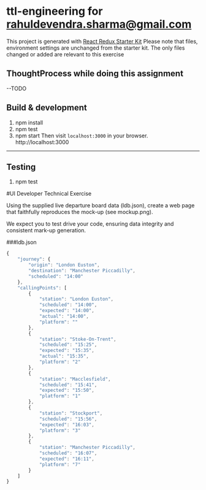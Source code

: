 # ttl-engineering for rahuldevendra.sharma@gmail.com

This project is generated with [React Redux Starter Kit](https://github.com/davezuko/react-redux-starter-kit)
Please note that files, environment settings are unchanged from the starter kit. The only files changed or added
are relevant to this exercise

## ThoughtProcess while doing this assignment
--TODO

## Build & development

1. npm install
2. npm test
3. npm start
Then visit `localhost:3000` in your browser.
http://localhost:3000

---
## Testing

1. npm test

#UI Developer Technical Exercise

Using the supplied live departure board data (ldb.json), create a web page that faithfully reproduces the mock-up (see mockup.png).

We expect you to test drive your code, ensuring data integrity and consistent mark-up generation.

###ldb.json

```javascript
{
    "journey": {
        "origin": "London Euston",
        "destination": "Manchester Piccadilly",
        "scheduled": "14:00"
    },
    "callingPoints": [
        {
            "station": "London Euston",
            "scheduled": "14:00",
            "expected": "14:00",
            "actual": "14:00",
            "platform": ""
        },
        {
            "station": "Stoke-On-Trent",
            "scheduled": "15:25",
            "expected": "15:35",
            "actual": "15:35",
            "platform": "2"
        },
        {
            "station": "Macclesfield",
            "scheduled": "15:41",
            "expected": "15:50",
            "platform": "1"
        },
        {
            "station": "Stockport",
            "scheduled": "15:56",
            "expected": "16:03",
            "platform": "3"
        },
        {
            "station": "Manchester Piccadilly",
            "scheduled": "16:07",
            "expected": "16:11",
            "platform": "7"
        }
    ]
}
```
